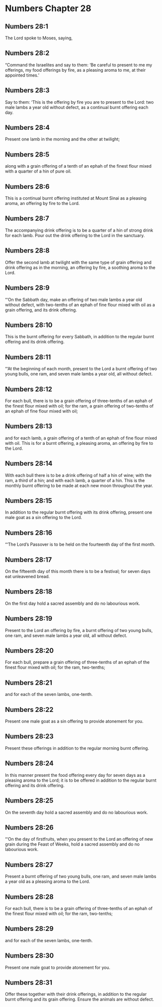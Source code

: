 # Numbers Chapter 28

## Numbers 28:1
The Lord spoke to Moses, saying,

## Numbers 28:2
“Command the Israelites and say to them: ‘Be careful to present to me my offerings, my food offerings by fire, as a pleasing aroma to me, at their appointed times.’

## Numbers 28:3
Say to them: ‘This is the offering by fire you are to present to the Lord: two male lambs a year old without defect, as a continual burnt offering each day.

## Numbers 28:4
Present one lamb in the morning and the other at twilight;

## Numbers 28:5
along with a grain offering of a tenth of an ephah of the finest flour mixed with a quarter of a hin of pure oil.

## Numbers 28:6
This is a continual burnt offering instituted at Mount Sinai as a pleasing aroma, an offering by fire to the Lord.

## Numbers 28:7
The accompanying drink offering is to be a quarter of a hin of strong drink for each lamb. Pour out the drink offering to the Lord in the sanctuary.

## Numbers 28:8
Offer the second lamb at twilight with the same type of grain offering and drink offering as in the morning, an offering by fire, a soothing aroma to the Lord.

## Numbers 28:9
“‘On the Sabbath day, make an offering of two male lambs a year old without defect, with two-tenths of an ephah of fine flour mixed with oil as a grain offering, and its drink offering.

## Numbers 28:10
This is the burnt offering for every Sabbath, in addition to the regular burnt offering and its drink offering.

## Numbers 28:11
“‘At the beginning of each month, present to the Lord a burnt offering of two young bulls, one ram, and seven male lambs a year old, all without defect.

## Numbers 28:12
For each bull, there is to be a grain offering of three-tenths of an ephah of the finest flour mixed with oil; for the ram, a grain offering of two-tenths of an ephah of fine flour mixed with oil;

## Numbers 28:13
and for each lamb, a grain offering of a tenth of an ephah of fine flour mixed with oil. This is for a burnt offering, a pleasing aroma, an offering by fire to the Lord.

## Numbers 28:14
With each bull there is to be a drink offering of half a hin of wine; with the ram, a third of a hin; and with each lamb, a quarter of a hin. This is the monthly burnt offering to be made at each new moon throughout the year.

## Numbers 28:15
In addition to the regular burnt offering with its drink offering, present one male goat as a sin offering to the Lord.

## Numbers 28:16
“‘The Lord’s Passover is to be held on the fourteenth day of the first month.

## Numbers 28:17
On the fifteenth day of this month there is to be a festival; for seven days eat unleavened bread.

## Numbers 28:18
On the first day hold a sacred assembly and do no labourious work.

## Numbers 28:19
Present to the Lord an offering by fire, a burnt offering of two young bulls, one ram, and seven male lambs a year old, all without defect.

## Numbers 28:20
For each bull, prepare a grain offering of three-tenths of an ephah of the finest flour mixed with oil; for the ram, two-tenths;

## Numbers 28:21
and for each of the seven lambs, one-tenth.

## Numbers 28:22
Present one male goat as a sin offering to provide atonement for you.

## Numbers 28:23
Present these offerings in addition to the regular morning burnt offering.

## Numbers 28:24
In this manner present the food offering every day for seven days as a pleasing aroma to the Lord; it is to be offered in addition to the regular burnt offering and its drink offering.

## Numbers 28:25
On the seventh day hold a sacred assembly and do no labourious work.

## Numbers 28:26
“‘On the day of firstfruits, when you present to the Lord an offering of new grain during the Feast of Weeks, hold a sacred assembly and do no labourious work.

## Numbers 28:27
Present a burnt offering of two young bulls, one ram, and seven male lambs a year old as a pleasing aroma to the Lord.

## Numbers 28:28
For each bull, there is to be a grain offering of three-tenths of an ephah of the finest flour mixed with oil; for the ram, two-tenths;

## Numbers 28:29
and for each of the seven lambs, one-tenth.

## Numbers 28:30
Present one male goat to provide atonement for you.

## Numbers 28:31
Offer these together with their drink offerings, in addition to the regular burnt offering and its grain offering. Ensure the animals are without defect.
